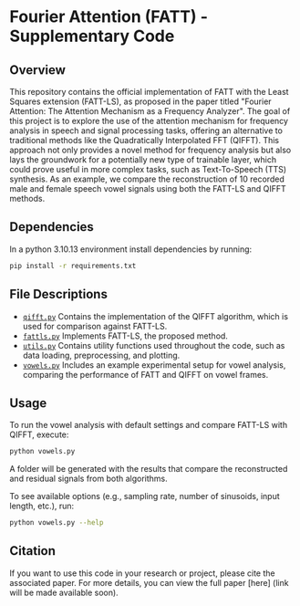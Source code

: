 # Fourier Attention (FATT) - Supplementary Code

## Overview

This repository contains the official implementation of FATT with the Least Squares extension (FATT-LS), as proposed in the paper titled "Fourier Attention: The Attention Mechanism as a Frequency Analyzer". The goal of this project is to explore the use of the attention mechanism for frequency analysis in speech and signal processing tasks, offering an alternative to traditional methods like the Quadratically Interpolated FFT (QIFFT). This approach not only provides a novel method for frequency analysis but also lays the groundwork for a potentially new type of trainable layer, which could prove useful in more complex tasks, such as Text-To-Speech (TTS) synthesis. As an example, we compare the reconstruction of 10 recorded male and female speech vowel signals using both the FATT-LS and QIFFT methods.

## Dependencies

In a python 3.10.13 environment install dependencies by running:
```bash
pip install -r requirements.txt
```

## File Descriptions

- [`qifft.py`](./qifft.py) Contains the implementation of the QIFFT algorithm, which is used for comparison against FATT-LS.
- [`fattls.py`](./fattls.py) Implements FATT-LS, the proposed method.
- [`utils.py`](./utils.py) Contains utility functions used throughout the code, such as data loading, preprocessing, and plotting.
- [`vowels.py`](./vowels.py) Includes an example experimental setup for vowel analysis, comparing the performance of FATT and QIFFT on vowel frames.

## Usage

To run the vowel analysis with default settings and compare FATT-LS with QIFFT, execute:

```bash
python vowels.py
```
A folder will be generated with the results that compare the reconstructed and residual signals from both algorithms.

To see available options (e.g., sampling rate, number of sinusoids, input length, etc.), run:
```bash
python vowels.py --help
```

## Citation

If you want to use this code in your research or project, please cite the associated paper. For more details, you can view the full paper [here] (link will be made available soon).
